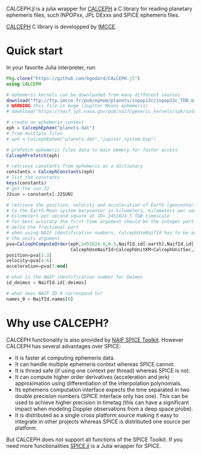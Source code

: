 
CALCEPH.jl is a julia wrapper for [CALCEPH](https://www.imcce.fr/recherche/equipes/asd/calceph/) a C library for reading planetary ephemeris files, such INPOPxx, JPL DExxx and SPICE ephemeris files.

[CALCEPH](https://www.imcce.fr/recherche/equipes/asd/calceph/) C library is developped by [IMCCE](https://www.imcce.fr/).

# Quick start

In your favorite Julia interpreter, run:

```julia
Pkg.clone("https://github.com/bgodard/CALCEPH.jl")
using CALCEPH

# ephemeris kernels can be downloaded from many different sources
download("ftp://ftp.imcce.fr/pub/ephem/planets/inpop13c/inpop13c_TDB_m100_p100_tt.dat","planets.dat")
# WARNING this file is huge (Jupiter Moons ephemeris)
# download("https://naif.jpl.nasa.gov/pub/naif/generic_kernels/spk/satellites/jup310.bsp","jupiter_system.bsp")

# create an ephemeris context
eph = CalcephEphem("planets.dat")
# from multiple files
# eph = CalcephEphem("planets.dat","jupiter_system.bsp")

# prefetch ephemeris files data to main memory for faster access
CalcephPrefetch(eph)

# retrieve constants from ephemeris as a dictionary
constants = CalcephConstants(eph)
# list the constants
keys(constants)
# get the sun J2
J2sun = constants[:J2SUN]

# retrieve the position, velocity and acceleration of Earth (geocenter) relative
# to the Earth-Moon system barycenter in kilometers, kilometers per second and
# kilometers per second square at JD= 2451624.5 TDB timescale
# for best accuracy the first time argument should be the integer part and the
# delta the fractional part
# when using NAIF identification numbers, CalcephUseNaifId has to be added to
# the units argument.
pva=CalcephComputeOrder(eph,2451624.0,0.5,NaifId.id[:earth],NaifId.id[:emb],
                        CalcephUseNaifId+CalcephUnitKM+CalcephUnitSec,2)
position=pva[1:3]
velocity=pva[4:6]
acceleration=pva[7:end]

# what is the NAIF identification number for Deimos
id_deimos = NaifId.id[:deimos]

# what does NAIF ID 0 correspond to?
names_0 = NaifId.names[0]

```

# Why use CALCEPH?
CALCEPH functionality is also provided by [NAIF SPICE Toolkit](https://naif.jpl.nasa.gov/naif/toolkit.html). However CALCEPH has several advantages over SPICE:
- It is faster at computing ephemeris data.
- It can handle multiple ephemeris context whereas SPICE cannot.
- It is thread safe (if using one context per thread) whereas SPICE is not.
- It can compute higher order derivatives (acceleration and jerk) approximation using differentiation of the interpolation polynomials.
- Its ephemeris computation interface expects the time separated in two double precision numbers (SPICE interface only has one). This can be used to achieve higher
precision in timetag (this can have a significant impact when modeling Doppler observations from a deep space probe).
- It is distributed as a single cross platform source making it easy to integrate in other projects whereas SPICE is distributed one source per platform.

But CALCEPH does not support all functions of the SPICE Toolkit. If you need more functionalities [SPICE.jl](https://github.com/JuliaAstrodynamics/SPICE.jl) is a Julia wrapper for SPICE.
